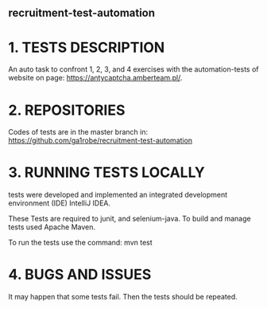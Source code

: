## recruitment-test-automation

# 1. TESTS DESCRIPTION

An auto task to confront 1, 2, 3, and 4 exercises with the automation-tests of website on page:
https://antycaptcha.amberteam.pl/.

# 2. REPOSITORIES

Codes of tests are in the master branch in:
https://github.com/ga1robe/recruitment-test-automation

# 3. RUNNING TESTS LOCALLY

tests were developed and implemented an integrated development environment (IDE) IntelliJ IDEA.

These Tests are required to  junit, and selenium-java.
To build and manage tests used Apache Maven.

To run the tests use the command:
mvn test

# 4. BUGS AND ISSUES

It may happen that some tests fail. Then the tests should be repeated.